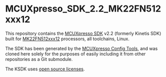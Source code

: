 # MCUXpresso_SDK_2.2_MK22FN512xxx12

This repository contains the [MCUXpresso SDK](http://www.nxp.com/products/software-and-tools/run-time-software/mcuxpresso-software-and-tools/mcuxpresso-software-development-kit-sdk:MCUXpresso-SDK) v2.2 (formerly Kinetis SDK) built for [MK22FN512xxx12](http://www.nxp.com/products/microcontrollers-and-processors/arm-processors/kinetis-cortex-m-mcus/k-series-performance-m4/k2x-usb/kinetis-k22-120-mhz-cost-effective-full-speed-usb-microcontrollers-mcus-based-on-arm-cortex-m4-core:K22_120) processors, all toolchains, Linux.

The SDK has been generated by the [MCUXpresso Config Tools](https://mcuxpresso.nxp.com/en/welcome), and was cloned here solely for the purposes of easily including it from other repositories as a Git submodule.

The KSDK uses [open source licenses](https://community.freescale.com/message/613019#613019).
